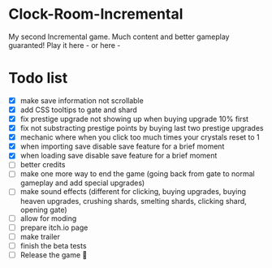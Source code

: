 # Clock-Room-Incremental
My second Incremental game. Much content and better gameplay guaranted!
Play it here - 
or here - 

# Todo list
- [x] make save information not scrollable
- [x] add CSS tooltips to gate and shard
- [x] fix prestige upgrade not showing up when buying upgrade 10% first
- [x] fix not substracting prestige points by buying last two prestige upgrades
- [x] mechanic where when you click too much times your crystals reset to 1
- [x] when importing save disable save feature for a brief moment
- [x] when loading save disable save feature for a brief moment
- [ ] better credits
- [ ] make one more way to end the game (going back from gate to normal gameplay and add special upgrades)
- [ ] make sound effects (different for clicking, buying upgrades, buying heaven upgrades, crushing shards, smelting shards, clicking shard, opening gate)
- [ ] allow for moding
- [ ] prepare itch.io page
- [ ] make trailer
- [ ] finish the beta tests
- [ ] Release the game 🎉
